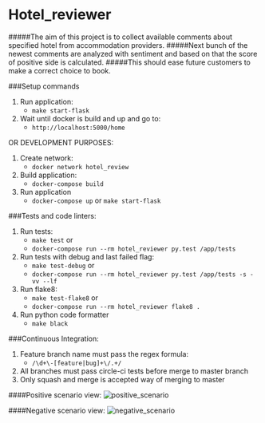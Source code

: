 # Hotel_reviewer
#####The aim of this project is to collect available comments about specified hotel from accommodation providers.
#####Next bunch of the newest comments are analyzed with sentiment and based on that the score of positive side is calculated.
#####This should ease future customers to make a correct choice to book.

###Setup commands
1. Run application:
    - `make start-flask`
2. Wait until docker is build and up and go to:   
    - `http://localhost:5000/home`
    
OR DEVELOPMENT PURPOSES:
    
1. Create network:  
    - `docker network hotel_review`
2. Build application:   
    - `docker-compose build`
2. Run application
    - `docker-compose up` or `make start-flask`

###Tests and code linters:
1. Run tests: 
    - `make test` or
    - `docker-compose run --rm hotel_reviewer py.test /app/tests`
2. Run tests with debug and last failed flag:
    - `make test-debug` or
    - `docker-compose run --rm hotel_reviewer py.test /app/tests -s -vv --lf`
2. Run flake8:
    - `make test-flake8` or
    - `docker-compose run --rm hotel_reviewer flake8 .`
3. Run python code formatter
    - `make black`

###Continuous Integration:
1. Feature branch name must pass the regex formula:
    - `/\d+\-[feature|bug]+\/.+/`
2. All branches must pass circle-ci tests before merge to master branch
3. Only squash and merge is accepted way of merging to master

####Positive scenario view:
![positive_scenario](doko123.github.com/hotel-reviewer/app/docs/positive_scenario.png)

####Negative scenario view:
![negative_scenario](doko123.github.com/hotel-reviewer/app/docs/negative_scenario.png)